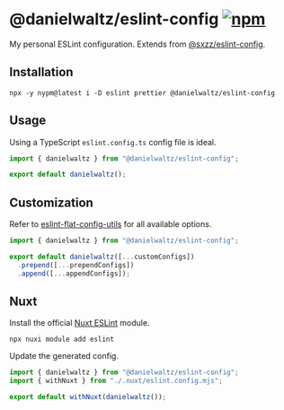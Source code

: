 # @danielwaltz/eslint-config [![npm](https://img.shields.io/npm/v/@danielwaltz/eslint-config.svg)](https://npmjs.com/package/@danielwaltz/eslint-config)

My personal ESLint configuration. Extends from [@sxzz/eslint-config](https://github.com/sxzz/eslint-config).

## Installation

```shell
npx -y nypm@latest i -D eslint prettier @danielwaltz/eslint-config
```

## Usage

Using a TypeScript `eslint.config.ts` config file is ideal.

```ts
import { danielwaltz } from "@danielwaltz/eslint-config";

export default danielwaltz();
```

## Customization

Refer to [eslint-flat-config-utils](https://github.com/antfu/eslint-flat-config-utils) for all available options.

```ts
import { danielwaltz } from "@danielwaltz/eslint-config";

export default danielwaltz([...customConfigs])
  .prepend([...prependConfigs])
  .append([...appendConfigs]);
```

## Nuxt

Install the official [Nuxt ESLint](https://eslint.nuxt.com/) module.

```shell
npx nuxi module add eslint
```

Update the generated config.

```ts
import { danielwaltz } from "@danielwaltz/eslint-config";
import { withNuxt } from "./.nuxt/eslint.config.mjs";

export default withNuxt(danielwaltz());
```
